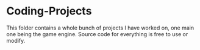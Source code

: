 # Coding-Projects

This folder contains a whole bunch of projects I have worked on, one main one being the game engine. Source code for everything
is free to use or modify.
